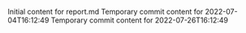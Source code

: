 Initial content for report.md
Temporary commit content for 2022-07-04T16:12:49
Temporary commit content for 2022-07-26T16:12:49
